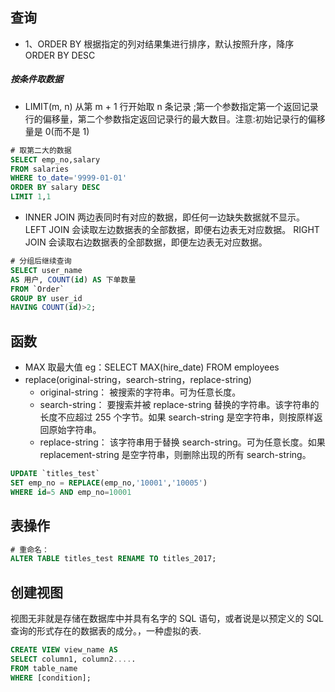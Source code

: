 ## 查询

- 1、ORDER BY 根据指定的列对结果集进行排序，默认按照升序，降序 ORDER BY DESC
##### 按条件取数据
- LIMIT(m, n) 从第 m + 1 行开始取 n 条记录 ;第一个参数指定第一个返回记录行的偏移量，第二个参数指定返回记录行的最大数目。注意:初始记录行的偏移量是 0(而不是 1)
```sql
# 取第二大的数据
SELECT emp_no,salary
FROM salaries 
WHERE to_date='9999-01-01' 
ORDER BY salary DESC 
LIMIT 1,1
```
  
- INNER JOIN 两边表同时有对应的数据，即任何一边缺失数据就不显示。
LEFT JOIN 会读取左边数据表的全部数据，即便右边表无对应数据。
RIGHT JOIN 会读取右边数据表的全部数据，即便左边表无对应数据。
```sql
# 分组后继续查询
SELECT user_name 
AS 用户, COUNT(id) AS 下单数量 
FROM `Order` 
GROUP BY user_id 
HAVING COUNT(id)>2;
```

## 函数
- MAX 取最大值 eg：SELECT MAX(hire_date) FROM employees
- replace(original-string，search-string，replace-string)
  - original-string： 被搜索的字符串。可为任意长度。 
  - search-string： 要搜索并被 replace-string 替换的字符串。该字符串的长度不应超过 255 个字节。如果 search-string 是空字符串，则按原样返回原始字符串。 
  - replace-string： 该字符串用于替换 search-string。可为任意长度。如果 replacement-string 是空字符串，则删除出现的所有 search-string。
```SQL
UPDATE `titles_test`
SET emp_no = REPLACE(emp_no,'10001','10005') 
WHERE id=5 AND emp_no=10001
```

## 表操作
```sql 
# 重命名：
ALTER TABLE titles_test RENAME TO titles_2017;
```

## 创建视图
视图无非就是存储在数据库中并具有名字的 SQL 语句，或者说是以预定义的 SQL 查询的形式存在的数据表的成分。，一种虚拟的表.
```sql
CREATE VIEW view_name AS
SELECT column1, column2.....
FROM table_name
WHERE [condition];
```